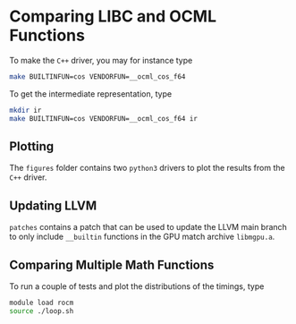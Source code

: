 # Comparing LIBC and OCML Functions
To make the `C++` driver, you may for instance type
```bash
make BUILTINFUN=cos VENDORFUN=__ocml_cos_f64
```
To get the intermediate representation, type
```bash
mkdir ir
make BUILTINFUN=cos VENDORFUN=__ocml_cos_f64 ir
```

## Plotting
The `figures` folder contains two `python3` drivers to plot the results from the `C++` driver.

## Updating LLVM
`patches` contains a patch that can be used to update the LLVM main branch to only include `__builtin` functions in the GPU match archive `libmgpu.a`. 

## Comparing Multiple Math Functions
To run a couple of tests and plot the distributions of the timings, type
```bash
module load rocm
source ./loop.sh
```
